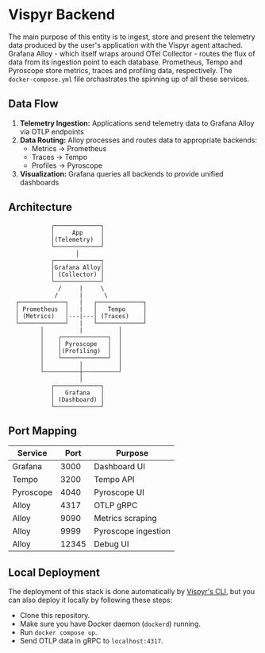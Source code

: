 # Vispyr Backend

The main purpose of this entity is to ingest, store and present the telemetry data produced by the user's application with the Vispyr agent attached. Grafana Alloy - which itself wraps around OTel Collector - routes the flux of data from its ingestion point to each database. Prometheus, Tempo and Pyroscope store metrics, traces and profiling data, respectively. The `docker-compose.yml` file orchastrates the spinning up of all these services.

## Data Flow

1. **Telemetry Ingestion:** Applications send telemetry data to Grafana Alloy via OTLP endpoints
2. **Data Routing:** Alloy processes and routes data to appropriate backends:
   - Metrics → Prometheus
   - Traces → Tempo  
   - Profiles → Pyroscope
3. **Visualization:** Grafana queries all backends to provide unified dashboards

## Architecture

```
            ┌─────────────┐
            │     App     │
            │(Telemetry)  │
            └─────────────┘
                   │
            ┌─────────────┐
            │Grafana Alloy│
            │ (Collector) │
            └─────────────┘
              /     |     \
             /      |      \
  ┌─────────────┐   |   ┌─────────────┐
  │ Prometheus  │   |   │   Tempo     │
  │ (Metrics)   │---|---│ (Traces)    │
  └─────────────┘   |   └─────────────┘
         │          |          │
         │    ┌─────────────┐  │
         │    │ Pyroscope   │  │
         │    │(Profiling)  │  │
         │    └─────────────┘  │
         │          │          │
         └──────────┼──────────┘
                    │
            ┌─────────────┐
            │   Grafana   │
            │ (Dashboard) │
            └─────────────┘
```

## Port Mapping

| Service | Port | Purpose |
|---------|------|---------|
| Grafana | 3000 | Dashboard UI |
| Tempo | 3200 | Tempo API |
| Pyroscope | 4040 | Pyroscope UI |
| Alloy | 4317 | OTLP gRPC |
| Alloy | 9090 | Metrics scraping |
| Alloy | 9999 | Pyroscope ingestion |
| Alloy | 12345 | Debug UI |

## Local Deployment

The deployment of this stack is done automatically by [Vispyr's CLI](), but you can also deploy it locally by following these steps:
* Clone this repository.
* Make sure you have Docker daemon (`dockerd`) running.
* Run `docker compose up`.
* Send OTLP data in gRPC to `localhost:4317`.
